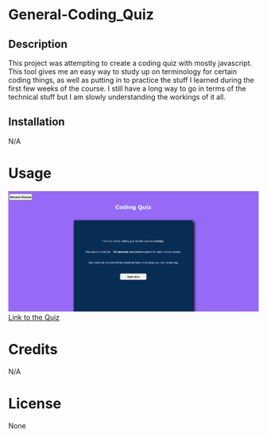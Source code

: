 # General-Coding_Quiz

## Description

This project was attempting to create a coding quiz with mostly javascript. This tool gives me an easy way to study up on terminology for certain coding things, as well as putting in to practice the stuff I learned during the first few weeks of the course. I still have a long way to go in terms of the technical stuff but I am slowly understanding the workings of it all.

## Installation

N/A

# Usage

![Screenshot](assets/images/screenshot.png)
[Link to the Quiz](https://sofuto22.github.io/General-Coding_Quiz/)

# Credits

N/A

# License

None
